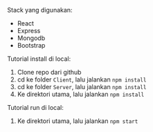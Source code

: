 Stack yang digunakan:
- React
- Express
- Mongodb
- Bootstrap

Tutorial install di local:
1. Clone repo dari github
2. cd ke folder `Client`, lalu jalankan `npm install`
3. cd ke folder `Server`, lalu jalankan `npm install`
4. Ke direktori utama, lalu jalankan `npm install`

Tutorial run di local:
1. Ke direktori utama, lalu jalankan `npm start`